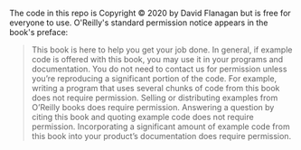 The code in this repo is Copyright © 2020 by David Flanagan but is free for
everyone to use. O'Reilly's standard permission notice appears in the
book's preface:

> This book is here to help you get your job done. In general, if
> example code is offered with this book, you may use it in your
> programs and documentation. You do not need to contact us for
> permission unless you’re reproducing a significant portion of the
> code. For example, writing a program that uses several chunks of code
> from this book does not require permission. Selling or distributing
> examples from O’Reilly books does require permission. Answering a
> question by citing this book and quoting example code does not require
> permission. Incorporating a significant amount of example code from
> this book into your product’s documentation does require permission.

